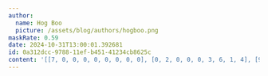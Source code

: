 ```yaml
---
author:
  name: Hog Boo
  picture: /assets/blog/authors/hogboo.png
maskRate: 0.59
date: 2024-10-31T13:00:01.392681
id: 0a312dcc-9788-11ef-b451-41234cb8625c
content: '[[7, 0, 0, 0, 0, 0, 0, 0, 0], [0, 2, 0, 0, 0, 3, 6, 1, 4], [9, 0, 4, 1, 0, 6, 0, 0, 0], [4, 0, 5, 6, 0, 0, 8, 7, 0], [0, 0, 0, 0, 0, 4, 5, 9, 0], [6, 0, 3, 0, 8, 5, 1, 0, 0], [8, 7, 0, 0, 0, 1, 4, 2, 0], [0, 4, 0, 0, 0, 7, 0, 0, 0], [0, 5, 0, 8, 4, 0, 0, 6, 0]]'
---
```

